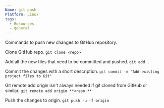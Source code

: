 ```yaml
---
Name: git push
Platform: Linux
tags:
  - Resources
  - general
---
```

Commands to push new changes to GitHub repository.

Clone GitHub repo.
`git clone <repo>`

Add all the new files that need to be committed and pushed.
`git add .`

Commit the changes with a short description.
 `git commit -m "Add existing project files to Git"`

Git remote add origin isn't always needed if git cloned from GitHub or similar.
`git remote add origin **<repo.**`

Push the changes to origin.
`git push -u -f origin`
